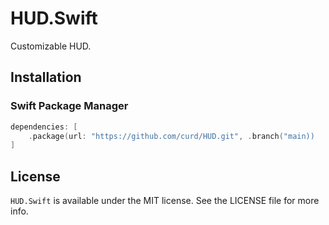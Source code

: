 # HUD.Swift

Customizable HUD.

## Installation

### Swift Package Manager

```swift
dependencies: [
    .package(url: "https://github.com/curd/HUD.git", .branch("main))
]
```

## License

`HUD.Swift` is available under the MIT license. See the LICENSE file for more info.
